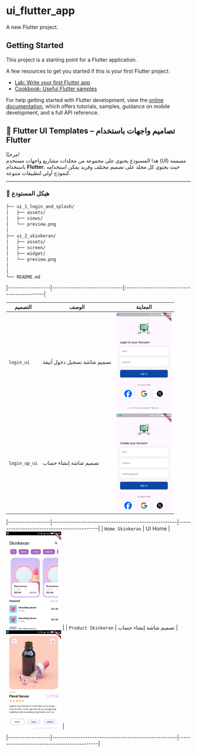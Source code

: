 # ui_flutter_app

A new Flutter project.

## Getting Started

This project is a starting point for a Flutter application.

A few resources to get you started if this is your first Flutter project:

- [Lab: Write your first Flutter app](https://docs.flutter.dev/get-started/codelab)
- [Cookbook: Useful Flutter samples](https://docs.flutter.dev/cookbook)

For help getting started with Flutter development, view the
[online documentation](https://docs.flutter.dev/), which offers tutorials,
samples, guidance on mobile development, and a full API reference.

## 📱 Flutter UI Templates – تصاميم واجهات باستخدام Flutter

مرحبًا!  
هذا المستودع يحتوي على مجموعة من مجلدات مشاريع واجهات مستخدم (UI) مصممة باستخدام **Flutter**، حيث يحتوي كل مجلد على تصميم مختلف وفريد يمكن استخدامه كنموذج أولي لتطبيقات متنوعة.

---

### 📁 هيكل المستودع

```plaintext
├── ui_1_login_and_splash/
│   ├── assets/
│   ├── views/
│   └── preview.png
│
├── ui_2_skinkeran/
│   ├── assets/
│   ├── screen/
│   ├── widget/
│   └── preview.png
│
│
└── README.md
```

|------------------|------------------------------|--------------------------------------------|

| التصميم          | الوصف                        | المعاينة                                  |
|------------------|------------------------------|--------------------------------------------|
| `login_ui`       | تصميم شاشة تسجيل دخول أنيقة | <img src="lib/ui_1_login_and_splash/login_ui_preview.png" width="150"/> |
| `login_up_ui`    | تصميم شاشة إنشاء حساب       | <img src="lib/ui_1_login_and_splash/loginUp_ui_preview.png" width="150"/> |

|------------------|-----------------------------------------------------|--------------------------------------------|
| `Home Skinkeran`       | UI Home  | <img src="lib/ui_2_skinkeran/ui-skinkeran-home.png" width="150"/> |
| `Product Skinkeran`    | تصميم شاشة إنشاء حساب       | <img src="lib/ui_2_skinkeran/ui-skinkeran-prodect.png" width="150"/> |

|------------------|-----------------------------------------------------|--------------------------------------------|

